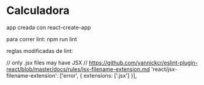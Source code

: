 # Calculadora


app creada con react-create-app

para correr lint: npm run lint

reglas modificadas de lint:

// only .jsx files may have JSX
// https://github.com/yannickcr/eslint-plugin-react/blob/master/docs/rules/jsx-filename-extension.md
'react/jsx-filename-extension': ['error', { extensions: ['.jsx'] }],
